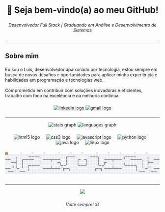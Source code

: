 <h1 align="center">👾 Seja bem-vindo(a) ao meu GitHub!</h1>

###

<h6 align="center">Desenvolvedor Full Stack | Graduando em Análise e Desenvolvimento de Sistemas</h6>

###
---

<h2 align="left">Sobre mim</h2>

###

<p align="left">Eu sou o Luís, desenvolvedor apaixonado por tecnologia, estou sempre em busca de novos desafios e oportunidades para aplicar minha experiência e habilidades em programação e tecnologias web. <br><br>Comprometido em contribuir com soluções inovadoras e eficientes, trabalho com foco na excelência e na melhoria contínua.</p>

###

<div align="center">
  <a href="www.linkedin.com/in/luisgustavoalves" target="_blank">
    <img src="https://raw.githubusercontent.com/maurodesouza/profile-readme-generator/master/src/assets/icons/social/linkedin/default.svg" width="52" height="40" alt="linkedin logo"  />
  </a>
  <a href="mailto:lg.alvesz11@gmail.com" target="_blank">
    <img src="https://raw.githubusercontent.com/maurodesouza/profile-readme-generator/master/src/assets/icons/social/gmail/default.svg" width="52" height="40" alt="gmail logo"  />
  </a>
</div>

###
---

<div align="center">
  <img src="https://github-readme-stats.vercel.app/api?username=lgalvesz&hide_title=false&hide_rank=false&show_icons=true&include_all_commits=true&count_private=true&disable_animations=false&theme=dracula&locale=pt-br&hide_border=false&order=1" height="150" alt="stats graph"  />
  <img src="https://github-readme-stats.vercel.app/api/top-langs?username=lgalvesz&locale=pt-br&hide_title=false&layout=compact&card_width=320&langs_count=5&theme=dracula&hide_border=false&order=2" height="150" alt="languages graph"  />
</div>

###

<div align="center">
  <img src="https://cdn.jsdelivr.net/gh/devicons/devicon/icons/html5/html5-original.svg" height="40" alt="html5 logo"  />
  <img width="12" />
  <img src="https://cdn.jsdelivr.net/gh/devicons/devicon/icons/css3/css3-original.svg" height="40" alt="css3 logo"  />
  <img width="12" />
  <img src="https://cdn.jsdelivr.net/gh/devicons/devicon/icons/javascript/javascript-original.svg" height="40" alt="javascript logo"  />
  <img width="12" />
  <img src="https://cdn.jsdelivr.net/gh/devicons/devicon/icons/python/python-original.svg" height="40" alt="python logo"  />
  <img width="12" />
  <img src="https://cdn.jsdelivr.net/gh/devicons/devicon/icons/java/java-original.svg" height="40" alt="java logo"  />
  <img width="12" />
  <img src="https://cdn.jsdelivr.net/gh/devicons/devicon/icons/linux/linux-original.svg" height="40" alt="linux logo"  />
</div>

###

<picture>
  <source media="(prefers-color-scheme: dark)" srcset="https://raw.githubusercontent.com/lgalvesz/lgalvesz/output/pacman-contribution-graph-dark.svg">
  <source media="(prefers-color-scheme: light)" srcset="https://raw.githubusercontent.com/lgalvesz/lgalvesz/output/pacman-contribution-graph.svg">
  <img alt="pacman contribution graph" src="https://raw.githubusercontent.com/lgalvesz/lgalvesz/output/pacman-contribution-graph.svg">
</picture>

###
---

<div align="center">
  <img height="200" src="https://media.tenor.com/BuSEbkm9aAIAAAAi/hi-otag.gif"  />
</div>

###

<p align="center"><i>Volte sempre! :D</i><p>

###
